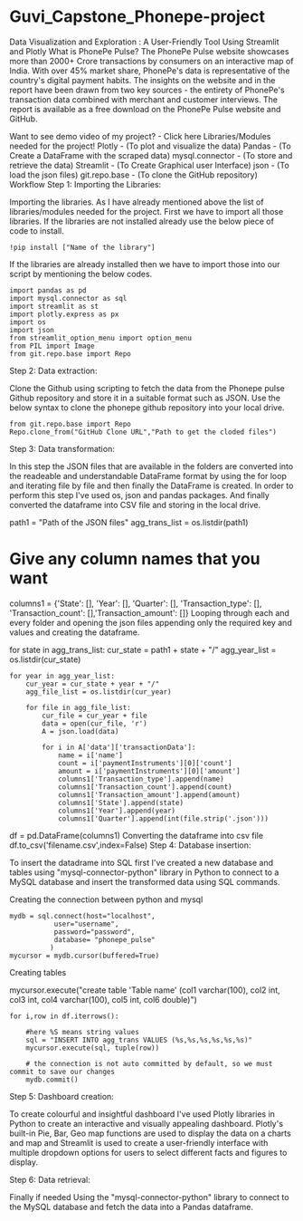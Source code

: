 # Guvi_Capstone_Phonepe-project

Data Visualization and Exploration : A User-Friendly Tool Using Streamlit and Plotly
What is PhonePe Pulse?
The PhonePe Pulse website showcases more than 2000+ Crore transactions by consumers on an interactive map of India. With over 45% market share, PhonePe's data is representative of the country's digital payment habits. The insights on the website and in the report have been drawn from two key sources - the entirety of PhonePe's transaction data combined with merchant and customer interviews. The report is available as a free download on the PhonePe Pulse website and GitHub.

Want to see demo video of my project? - Click here
Libraries/Modules needed for the project!
Plotly - (To plot and visualize the data)
Pandas - (To Create a DataFrame with the scraped data)
mysql.connector - (To store and retrieve the data)
Streamlit - (To Create Graphical user Interface)
json - (To load the json files)
git.repo.base - (To clone the GitHub repository)
Workflow
Step 1:
Importing the Libraries:

Importing the libraries. As I have already mentioned above the list of libraries/modules needed for the project. First we have to import all those libraries. If the libraries are not installed already use the below piece of code to install.

    !pip install ["Name of the library"]
If the libraries are already installed then we have to import those into our script by mentioning the below codes.

    import pandas as pd
    import mysql.connector as sql
    import streamlit as st
    import plotly.express as px
    import os
    import json
    from streamlit_option_menu import option_menu
    from PIL import Image
    from git.repo.base import Repo
Step 2:
Data extraction:

Clone the Github using scripting to fetch the data from the Phonepe pulse Github repository and store it in a suitable format such as JSON. Use the below syntax to clone the phonepe github repository into your local drive.

    from git.repo.base import Repo
    Repo.clone_from("GitHub Clone URL","Path to get the cloded files")
Step 3:
Data transformation:

In this step the JSON files that are available in the folders are converted into the readeable and understandable DataFrame format by using the for loop and iterating file by file and then finally the DataFrame is created. In order to perform this step I've used os, json and pandas packages. And finally converted the dataframe into CSV file and storing in the local drive.

path1 = "Path of the JSON files"
agg_trans_list = os.listdir(path1)

# Give any column names that you want
columns1 = {'State': [], 'Year': [], 'Quarter': [], 'Transaction_type': [], 'Transaction_count': [],'Transaction_amount': []}
Looping through each and every folder and opening the json files appending only the required key and values and creating the dataframe.

for state in agg_trans_list:
    cur_state = path1 + state + "/"
    agg_year_list = os.listdir(cur_state)

    for year in agg_year_list:
        cur_year = cur_state + year + "/"
        agg_file_list = os.listdir(cur_year)

        for file in agg_file_list:
            cur_file = cur_year + file
            data = open(cur_file, 'r')
            A = json.load(data)

            for i in A['data']['transactionData']:
                name = i['name']
                count = i['paymentInstruments'][0]['count']
                amount = i['paymentInstruments'][0]['amount']
                columns1['Transaction_type'].append(name)
                columns1['Transaction_count'].append(count)
                columns1['Transaction_amount'].append(amount)
                columns1['State'].append(state)
                columns1['Year'].append(year)
                columns1['Quarter'].append(int(file.strip('.json')))
            
df = pd.DataFrame(columns1)
Converting the dataframe into csv file
df.to_csv('filename.csv',index=False)
Step 4:
Database insertion:

To insert the datadrame into SQL first I've created a new database and tables using "mysql-connector-python" library in Python to connect to a MySQL database and insert the transformed data using SQL commands.

Creating the connection between python and mysql

    mydb = sql.connect(host="localhost",
               user="username",
               password="password",
               database= "phonepe_pulse"
              )
    mycursor = mydb.cursor(buffered=True)
Creating tables

   mycursor.execute("create table 'Table name' (col1 varchar(100), col2 int, col3 int, col4 varchar(100), col5 int, col6 double)")

    for i,row in df.iterrows():
    
        #here %S means string values 
        sql = "INSERT INTO agg_trans VALUES (%s,%s,%s,%s,%s,%s)"
        mycursor.execute(sql, tuple(row))
        
        # the connection is not auto committed by default, so we must commit to save our changes
        mydb.commit()
Step 5:
Dashboard creation:

To create colourful and insightful dashboard I've used Plotly libraries in Python to create an interactive and visually appealing dashboard. Plotly's built-in Pie, Bar, Geo map functions are used to display the data on a charts and map and Streamlit is used to create a user-friendly interface with multiple dropdown options for users to select different facts and figures to display.

Step 6:
Data retrieval:

Finally if needed Using the "mysql-connector-python" library to connect to the MySQL database and fetch the data into a Pandas dataframe.
